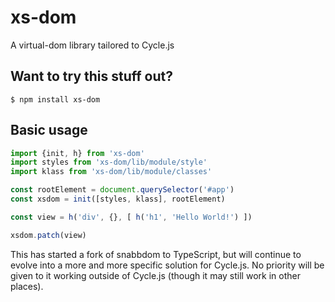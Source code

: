# xs-dom

A virtual-dom library tailored to Cycle.js

## Want to try this stuff out?

```
$ npm install xs-dom
```

## Basic usage

```js
import {init, h} from 'xs-dom'
import styles from 'xs-dom/lib/module/style'
import klass from 'xs-dom/lib/module/classes'

const rootElement = document.querySelector('#app')
const xsdom = init([styles, klass], rootElement)

const view = h('div', {}, [ h('h1', 'Hello World!') ])

xsdom.patch(view)

```

This has started a fork of snabbdom to TypeScript,
but will continue to evolve into a more and more specific solution
for Cycle.js. No priority will be given to it working outside of Cycle.js
(though it may still work in other places).
